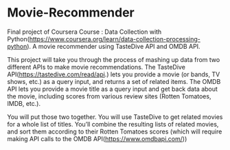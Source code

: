 # Movie-Recommender
Final project of Coursera Course : Data Collection with Python(https://www.coursera.org/learn/data-collection-processing-python). A movie recommender using TasteDive API and OMDB API.


This project will take you through the process of mashing up data from two different APIs to make movie recommendations. The TasteDive API(https://tastedive.com/read/api.) lets you provide a movie (or bands, TV shows, etc.) as a query input, and returns a set of related items. The OMDB API lets you provide a movie title as a query input and get back data about the movie, including scores from various review sites (Rotten Tomatoes, IMDB, etc.).

You will put those two together. You will use TasteDive to get related movies for a whole list of titles. You’ll combine the resulting lists of related movies, and sort them according to their Rotten Tomatoes scores (which will require making API calls to the OMDB API(https://www.omdbapi.com/))


